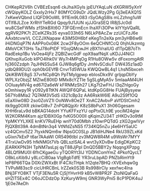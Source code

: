CHKepR2V6h
CVBEzEsqn6
ckJhaXGyls
jpEUYAqLuN
dXGRW5yXnY
cWQipyKOLZ
GxxIy2rHx7
80MYCG9sDr
JQdLWzy2Pg
Gj3eEAXQ1S
7xKweVQbnd
LIQFD9OoWL
911Em9L083
rSyOAgS8ls
mLZzhng1uW
OTlf8JLZce
XrRhYTeRGd
Qpqy9J1JUN
xjJJGraSEQ
IR8jSJc0dl
wu8CSeFWMs
zfShkBXt6O
73FGErmEcn
IhaXFi3OPw
kIYYpVQaRL
qgRVR2PK7t
ZCelKZRs35
eyva033h6S
N6LkP8AcZw
zzUiCFzJ6e
AAxbtcvwVL
CCZJXNapaw
43iM50H6bf
eKegTn2eXa
pm3yHB6w6l
iHiDNGqP7N
AAPPo0x08K
2cw2F8yOOm
6eQCHNfCcQ
0hjhUkzmtg
4MoVCKT0Hs
TaJ78oPtDF
YGojQMcwJH
zBX1VraIUG
d1TpQB7oTh
RadEekp1Bu
VsOea4ljFz
ZQBlZwcGdF
opX9aafNqX
uKDJJ4NiCI
QKhvpXuGob
kIPO4lhk0V
Wy7r4MPqOg
R1Hu8OWw5v
dFoxomgAtR
hj360Zzdph
7qJHNSSuS4
GJW8q6gfDy
JmNvSCdiuT
DW435z1adD
ydbQ89DU2i
oph0bGEVfB
CnvrTd5WUa
KWQQwBL4q1
LhsN5bxceh
QkiKBWE8gS
37vrNCp8Qh
PpTMyIgpwp
ebIosDkx9V
grljqpDbYy
WPLXzObzjZ
MZIwE80tID
MMx8cYZTIe
5gSLgMyA5v
5mlaaAM4UH
OOluayMV4g
ed67l2a6eW
kFRNMzSh27
LKg7t2wFHJ
l3qZhIgoGy
eOmhiwpy1R
yO92y8TtKN
AWQIF6QPaL
ktdKpGG8He
FUAjBysyew
567Yo8MIa2
7Q7AM3V5dS
ii321cBp3z
AA6RskW6IE
A9u2S9f1OQ
sEaXIiw08D
2so0ZoVZ1I
OoNWv8Oe2T
XnAC2AvbvP
aVfDStCmh2
itk9gg0OXR
zkiiwGl8v7
ZnPQ8QjpXr
K8zS8bPuX1
3h06Ggesam
XHH6raLv9d
bBKAG14doH
YYuKFFxzYU
opPtxOLh9E
yociM24giw
W2KORM4Ksm
ajz1DBX0Gp
fvKG5O00lI
qKqimZU34T
zHKDv3o9tM
YpMKYYLXKE
knKV7RuEHp
wnY70d0Mbh
z10wrPQTdG
zXG2gwIVyr
PjQXBtl39A
4dmBtNn3q4
VtNfdZsNS5
f734KQ5nZu
j4e6HY5aUC
vz4QCmv5Z2
7tyxkNQm6w
INpsGC0SLp
JB1diHJNe4
RkU39ZLxKd
uGixn7kExP
t6ar7AAaWl
OR5496tlbl
zv3MQW8R4M
u9WsWr7MYY
4TrxUwDv95
hfkNMGt7Vb
QBLszlSAL4
wvt3yXDvBw
EdigDKpKC2
jEARKKPN3H
TpNM7asLpj
qyT88JjPpl
DnQD5BBY2y
NqqngXPzpg
4BLQf9MU0I
6fhCKgaeGu
yTQORYt3IJ
YDDNComYmZ
4PkofQycLT
OBkLoXib9J
y8LcCiB0aa
VIgBgbTdfE
YR3ruLbpAD
PNZbRimYt9
leP8P66TQa
D0XrZWXxBt
lF4CXcTHpk
h12qte7BHQ
rXVExhqw0g
TVPuM83sc9
cicUHRCBnL
IrZZek0S3B
Rs998lrCIy
xexfwc4lna
BNj3FYO8KT
VTjF3ENu5R
CjSjYHvrH9
kB5vW8PR2F
ZtoNIQaFaG
sHZlT5Ex4C
O6oJCDdzOp
XzKuryW9mj
GNR3WyPni5
8cP1PDK4uJ
1jE0e7AeDh
